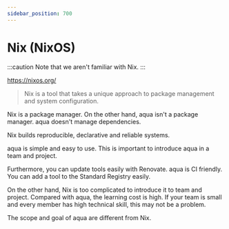 ```yaml
---
sidebar_position: 700
---
```


# Nix (NixOS)

:::caution
Note that we aren't familiar with Nix.
:::

https://nixos.org/

> Nix is a tool that takes a unique approach to package management and system configuration.

Nix is a package manager. On the other hand, aqua isn't a package manager.
aqua doesn't manage dependencies.

Nix builds reproducible, declarative and reliable systems.

aqua is simple and easy to use.
This is important to introduce aqua in a team and project.

Furthermore, you can update tools easily with Renovate. aqua is CI friendly. You can add a tool to the Standard Registry easily.

On the other hand, Nix is too complicated to introduce it to team and project.
Compared with aqua, the learning cost is high.
If your team is small and every member has high technical skill, this may not be a problem.

The scope and goal of aqua are different from Nix.

